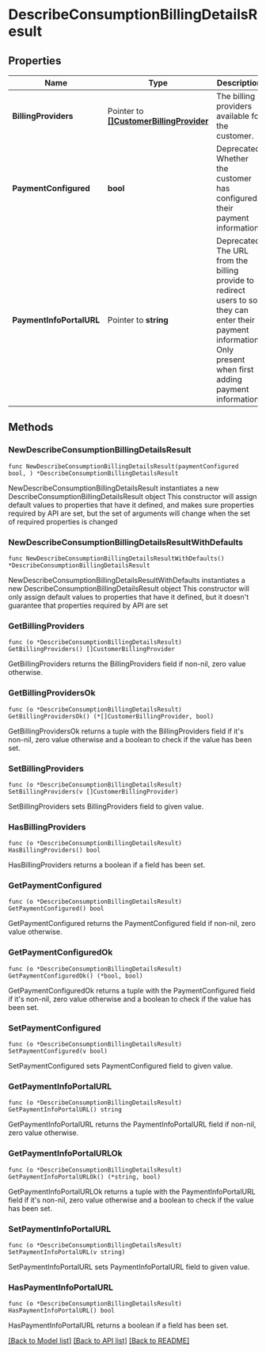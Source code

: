 # DescribeConsumptionBillingDetailsResult

## Properties

Name | Type | Description | Notes
------------ | ------------- | ------------- | -------------
**BillingProviders** | Pointer to [**[]CustomerBillingProvider**](CustomerBillingProvider.md) | The billing providers available for the customer. | [optional] 
**PaymentConfigured** | **bool** | Deprecated. Whether the customer has configured their payment information. | 
**PaymentInfoPortalURL** | Pointer to **string** | Deprecated. The URL from the billing provide to redirect users to so they can enter their payment information.  Only present when first adding payment information | [optional] 

## Methods

### NewDescribeConsumptionBillingDetailsResult

`func NewDescribeConsumptionBillingDetailsResult(paymentConfigured bool, ) *DescribeConsumptionBillingDetailsResult`

NewDescribeConsumptionBillingDetailsResult instantiates a new DescribeConsumptionBillingDetailsResult object
This constructor will assign default values to properties that have it defined,
and makes sure properties required by API are set, but the set of arguments
will change when the set of required properties is changed

### NewDescribeConsumptionBillingDetailsResultWithDefaults

`func NewDescribeConsumptionBillingDetailsResultWithDefaults() *DescribeConsumptionBillingDetailsResult`

NewDescribeConsumptionBillingDetailsResultWithDefaults instantiates a new DescribeConsumptionBillingDetailsResult object
This constructor will only assign default values to properties that have it defined,
but it doesn't guarantee that properties required by API are set

### GetBillingProviders

`func (o *DescribeConsumptionBillingDetailsResult) GetBillingProviders() []CustomerBillingProvider`

GetBillingProviders returns the BillingProviders field if non-nil, zero value otherwise.

### GetBillingProvidersOk

`func (o *DescribeConsumptionBillingDetailsResult) GetBillingProvidersOk() (*[]CustomerBillingProvider, bool)`

GetBillingProvidersOk returns a tuple with the BillingProviders field if it's non-nil, zero value otherwise
and a boolean to check if the value has been set.

### SetBillingProviders

`func (o *DescribeConsumptionBillingDetailsResult) SetBillingProviders(v []CustomerBillingProvider)`

SetBillingProviders sets BillingProviders field to given value.

### HasBillingProviders

`func (o *DescribeConsumptionBillingDetailsResult) HasBillingProviders() bool`

HasBillingProviders returns a boolean if a field has been set.

### GetPaymentConfigured

`func (o *DescribeConsumptionBillingDetailsResult) GetPaymentConfigured() bool`

GetPaymentConfigured returns the PaymentConfigured field if non-nil, zero value otherwise.

### GetPaymentConfiguredOk

`func (o *DescribeConsumptionBillingDetailsResult) GetPaymentConfiguredOk() (*bool, bool)`

GetPaymentConfiguredOk returns a tuple with the PaymentConfigured field if it's non-nil, zero value otherwise
and a boolean to check if the value has been set.

### SetPaymentConfigured

`func (o *DescribeConsumptionBillingDetailsResult) SetPaymentConfigured(v bool)`

SetPaymentConfigured sets PaymentConfigured field to given value.


### GetPaymentInfoPortalURL

`func (o *DescribeConsumptionBillingDetailsResult) GetPaymentInfoPortalURL() string`

GetPaymentInfoPortalURL returns the PaymentInfoPortalURL field if non-nil, zero value otherwise.

### GetPaymentInfoPortalURLOk

`func (o *DescribeConsumptionBillingDetailsResult) GetPaymentInfoPortalURLOk() (*string, bool)`

GetPaymentInfoPortalURLOk returns a tuple with the PaymentInfoPortalURL field if it's non-nil, zero value otherwise
and a boolean to check if the value has been set.

### SetPaymentInfoPortalURL

`func (o *DescribeConsumptionBillingDetailsResult) SetPaymentInfoPortalURL(v string)`

SetPaymentInfoPortalURL sets PaymentInfoPortalURL field to given value.

### HasPaymentInfoPortalURL

`func (o *DescribeConsumptionBillingDetailsResult) HasPaymentInfoPortalURL() bool`

HasPaymentInfoPortalURL returns a boolean if a field has been set.


[[Back to Model list]](../README.md#documentation-for-models) [[Back to API list]](../README.md#documentation-for-api-endpoints) [[Back to README]](../README.md)


